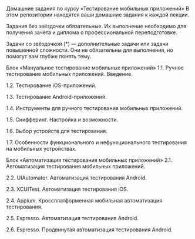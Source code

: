 Домашние задания по курсу «Тестирование мобильных приложений»
В этом репозитории находятся ваши домашние задания к каждой лекции.

Задания без звёздочки обязательные. Их выполнение необходимо для получения зачёта и диплома о профессиональной переподготовке.

Задачи со звёздочкой (*) — дополнительные задачи или задачи повышенной сложности. Они не обязательны для выполнения, но помогут вам глубже понять тему.

Блок «Мануальное тестирование мобильных приложений»
1.1. Ручное тестирование мобильных приложений. Введение.

1.2. Тестирование iOS-приложений.

1.3. Тестирование Android-приложений.

1.4. Инструменты для ручного тестирования мобильных приложений.

1.5. Снифферинг. Настройка и возможности.

1.6. Выбор устройств для тестирования.

1.7. Особенности функционального и нефункционального тестирования на мобильных устройствах.

Блок «Автоматизация тестирования мобильных приложений»
2.1. Автоматизация тестирования мобильных приложений.

2.2. UIAutomator. Автоматизация тестирования Android.

2.3. XCUITest. Автоматизация тестирования iOS.

2.4. Appium. Кроссплатформенная мобильная автоматизация тестирования.

2.5. Espresso. Автоматизация тестирования Android.

2.6. Espresso. Продвинутая автоматизация тестирования Android.
